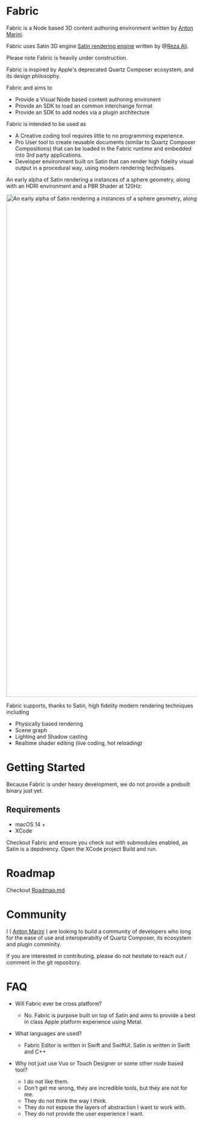 # Fabric

Fabric is a Node based 3D content authoring environment written by [Anton Marini](https://github.com/vade).

Fabric uses Satin 3D engine [Satin rendering engine](https://github.com/Fabric-Project/Satin) written by @[Reza Ali](https://github.com/rezaali). 

Please note Fabric is heavily under construction.

Fabric is inspired by Apple's deprecated Quartz Composer ecosystem, and its design philosophy.

Fabric  and aims to
* Provide a Visual Node based content authoring environent
* Provide an SDK to load an common interchange format
* Provide an SDK to add nodes via a plugin architecture

Fabric is intended to be used as 
* A Creative coding tool requires little to no programming experience.
* Pro User tool to create reusable documents (similar to Quartz Composer Compositions) that can be loaded in the Fabric runtime and embedded into 3rd party applications.
* Developer environment built on Satin that can render high fidelity visual output in a procedural way, using modern rendering techniques.

An early alpha of Satin rendering a instances of a sphere geometry, along with an HDRI environment and a PBR Shader at 120Hz:

<img width="2056" height="1329" alt="An early alpha of Satin rendering a instances of a sphere geometry, along with an HDRI environment and a PBR Shader at 120Hz" src="https://github.com/user-attachments/assets/17d86aab-9995-4ace-b627-ec69c5e7875b" />

<!-- <img width="800" alt="Fabric" src="https://github.com/user-attachments/assets/0c0f3a88-5c22-4ad5-88cb-c05602b548a5" />
<img width="800" alt="Fabric" src="https://github.com/user-attachments/assets/a649647a-a948-460c-827f-09b3fa6b1eee" /> -->

Fabric supports, thanks to Satin, high fidelity modern rendering techniques including

- Physically based rendering
- Scene graph
- Lighting and Shadow casting
- Realtime shader editing (live coding, hot reloading)

# Getting Started

Because Fabric is under heavy development, we do not provide a prebuilt binary just yet. 

## Requirements
- macOS 14 +
- XCode

Checkout Fabric and ensure you check out with submodules enabled, as Satin is a depdnency.
Open the XCode project
Build and run. 

# Roadmap

Checkout [Roadmap.md](Roadmap.md)

# Community

I ( [Anton Marini](https://github.com/vade) ) are looking to build a community of developers who long for the ease of use and interoperabilty of Quartz Composer, its ecosystem and plugin comminity. 

If you are interested in contributing, please do not hesitate to reach out / comment in the git repository.

# FAQ

- Will Fabric ever be cross platform?
  - No. Fabric is purpose built on top of Satin and aims to provide a best in class Apple platform experience using Metal.

- What languages are used?
  - Fabric Editor is written in Swift and SwiftUI. Satin is written in Swift and C++

- Why not just use Vuo or Touch Designer or some other node based tool?
  - I do not like them.
  - Don't get me wrong, they are incredible tools, but they are not for me. 
  - They do not think the way I think.
  - They do not expose the layers of abstraction I want to work with.
  - They do not provide the user experience I want.











